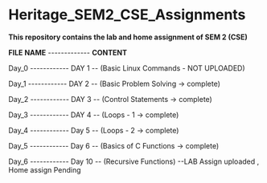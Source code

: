# Heritage_SEM2_CSE_Assignments

**This repository contains the lab and home assignment of SEM 2 (CSE)**

**FILE NAME** ------------- **CONTENT**
              
Day_0 ------------ DAY 1 -- (Basic Linux Commands - NOT UPLOADED)
             
Day_1 ------------ DAY 2 -- (Basic Problem Solving -> complete)
             
Day_2 ------------ DAY 3 -- (Control Statements -> complete)
              
Day_3 ------------ DAY 4 -- (Loops - 1 -> complete)
              
Day_4 ------------ Day 5 -- (Loops - 2 -> complete)
              
Day_5 ------------ Day 6 -- (Basics of C Functions -> complete)

Day_6 ------------ Day 10 -- (Recursive Functions) --LAB Assign uploaded , Home assign Pending
